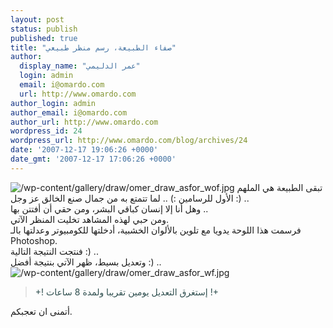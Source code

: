 ```yaml
---
layout: post
status: publish
published: true
title: "صفاء الطبيعة، رسم منظر طبيعي"
author:
  display_name: "عمر الدليمي"
  login: admin
  email: i@omardo.com
  url: http://www.omardo.com
author_login: admin
author_email: i@omardo.com
author_url: http://www.omardo.com
wordpress_id: 24
wordpress_url: http://www.omardo.com/blog/archives/24
date: '2007-12-17 19:06:26 +0000'
date_gmt: '2007-12-17 17:06:26 +0000'
---
```

<p><img alt="/wp-content/gallery/draw/omer_draw_asfor_wof.jpg" title="/wp-content/gallery/draw/omer_draw_asfor_wof.jpg" url="omer_draw_asfor_wof.jpg" /> تبقى الطبيعة هي الملهم الأول للرسامين :) .. لما تتمتع به من جمال صنع الخالق عز وجل :) ..<br />
وهل أنا إلا إنسان كباقي البشر، ومن حقي أن أفتتن بها ..<br />
ومن حبي لهذه المشاهد تخليت المنظر الآتي.<br />
فرسمت هذا اللوحة يدويا مع تلوين بالألوان الخشبية، أدخلتها للكومبيوتر وعدلتها بالـ Photoshop.<br />
فنتجت النتيجة التالية :) ..<!--more--><br />
وتعديل بسيط، ظهر الآتي بنتيجة أفضل :) ..<br />
<img alt="/wp-content/gallery/draw/omer_draw_asfor_wf.jpg" title="/wp-content/gallery/draw/omer_draw_asfor_wf.jpg" url="omer_draw_asfor_wf.jpg" /></p>
<blockquote><p><font color="DarkSlateGray">+! إستغرق التعديل يومين تقريبا ولمدة 8 ساعات !+<br />
</font></p></blockquote>
<p>أتمنى ان تعجبكم.</p>
